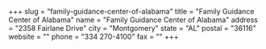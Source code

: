 +++
slug = "family-guidance-center-of-alabama"
title = "Family Guidance Center of Alabama"
name = "Family Guidance Center of Alabama"
address = "2358 Fairlane Drive"
city = "Montgomery"
state = "AL"
postal = "36116"
website = ""
phone = "334 270-4100"
fax = ""
+++
